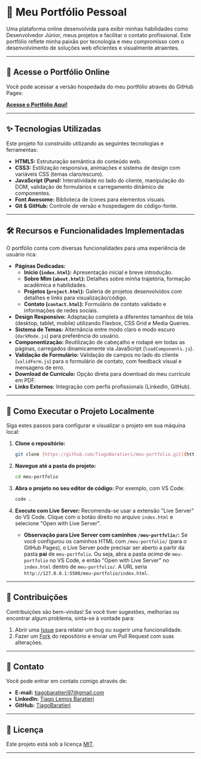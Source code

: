# 🚀 Meu Portfólio Pessoal

Uma plataforma online desenvolvida para exibir minhas habilidades como Desenvolvedor Júnior, meus projetos e facilitar o contato profissional. Este portfólio reflete minha paixão por tecnologia e meu compromisso com o desenvolvimento de soluções web eficientes e visualmente atraentes.

---

## 🔗 Acesse o Portfólio Online

Você pode acessar a versão hospedada do meu portfólio através do GitHub Pages:

[**Acesse o Portfólio Aqui!**](https://tiagobaratieri.github.io/meu-portfolio/)

---

## ✨ Tecnologias Utilizadas

Este projeto foi construído utilizando as seguintes tecnologias e ferramentas:

* **HTML5:** Estruturação semântica do conteúdo web.
* **CSS3:** Estilização responsiva, animações e sistema de design com variáveis CSS (temas claro/escuro).
* **JavaScript (Puro):** Interatividade no lado do cliente, manipulação do DOM, validação de formulários e carregamento dinâmico de componentes.
* **Font Awesome:** Biblioteca de ícones para elementos visuais.
* **Git & GitHub:** Controle de versão e hospedagem do código-fonte.
---

## 🛠️ Recursos e Funcionalidades Implementadas

O portfólio conta com diversas funcionalidades para uma experiência de usuário rica:

* **Páginas Dedicadas:**
    * **Início (`index.html`):** Apresentação inicial e breve introdução.
    * **Sobre Mim (`about.html`):** Detalhes sobre minha trajetória, formação acadêmica e habilidades.
    * **Projetos (`project.html`):** Galeria de projetos desenvolvidos com detalhes e links para visualização/código.
    * **Contato (`contact.html`):** Formulário de contato validado e informações de redes sociais.
* **Design Responsivo:** Adaptação completa a diferentes tamanhos de tela (desktop, tablet, mobile) utilizando Flexbox, CSS Grid e Media Queries.
* **Sistema de Temas:** Alternância entre modo claro e modo escuro (`darkMode.js`) para preferência do usuário.
* **Componentização:** Reutilização de cabeçalho e rodapé em todas as páginas, carregados dinamicamente via JavaScript (`loadComponents.js`).
* **Validação de Formulário:** Validação de campos no lado do cliente (`validForm.js`) para o formulário de contato, com feedback visual e mensagens de erro.
* **Download de Currículo:** Opção direta para download do meu currículo em PDF.
* **Links Externos:** Integração com perfis profissionais (LinkedIn, GitHub).

---

## 🚀 Como Executar o Projeto Localmente

Siga estes passos para configurar e visualizar o projeto em sua máquina local:

1.  **Clone o repositório:**
    ```bash
    git clone [https://github.com/TiagoBaratieri/meu-portfolio.git](https://github.com/TiagoBaratieri/meu-portfolio.git)
    ```
2.  **Navegue até a pasta do projeto:**
    ```bash
    cd meu-portfolio
    ```
3.  **Abra o projeto no seu editor de código:**
    Por exemplo, com VS Code:
    ```bash
    code .
    ```
4.  **Execute com Live Server:**
    Recomenda-se usar a extensão "Live Server" do VS Code. Clique com o botão direito no arquivo `index.html` e selecione "Open with Live Server".

    * **Observação para Live Server com caminhos `/meu-portfolio/`:**
        Se você configurou os caminhos HTML com `/meu-portfolio/` (para o GitHub Pages), o Live Server pode precisar ser aberto a partir da pasta **pai** de `meu-portfolio`.
        Ou seja, abra a pasta *acima* de `meu-portfolio` no VS Code, e então "Open with Live Server" no `index.html` dentro de `meu-portfolio/`. A URL seria `http://127.0.0.1:5500/meu-portfolio/index.html`.

---

## 🤝 Contribuições

Contribuições são bem-vindas! Se você tiver sugestões, melhorias ou encontrar algum problema, sinta-se à vontade para:

1.  Abrir uma [Issue](https://github.com/TiagoBaratieri/meu-portfolio/issues) para relatar um bug ou sugerir uma funcionalidade.
2.  Fazer um [Fork](https://github.com/TiagoBaratieri/meu-portfolio/fork) do repositório e enviar um Pull Request com suas alterações.

---

## 📧 Contato

Você pode entrar em contato comigo através de:

* **E-mail:** [tiagobaratieri97@gmail.com](mailto:tiagobaratieri97@gmail.com)
* **LinkedIn:** [Tiago Lemos Baratieri](https://www.linkedin.com/in/tiago-lemos-baratieri-a95b0a206/)
* **GitHub:** [TiagoBaratieri](https://github.com/TiagoBaratieri)

---

## 📄 Licença

Este projeto está sob a licença [MIT](https://opensource.org/licenses/MIT).

---
